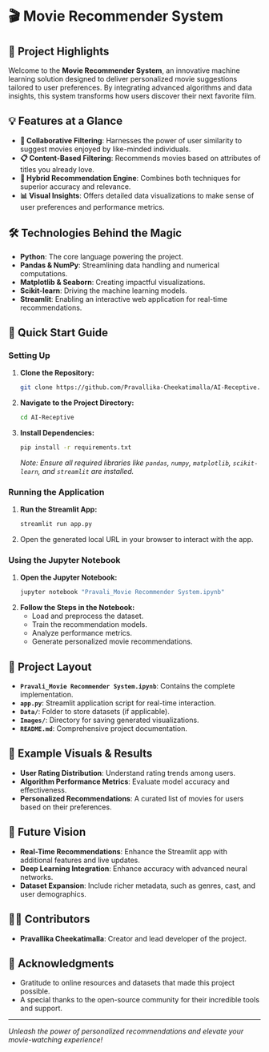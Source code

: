 # 🎬 Movie Recommender System

## 🌟 Project Highlights
Welcome to the **Movie Recommender System**, an innovative machine learning solution designed to deliver personalized movie suggestions tailored to user preferences. By integrating advanced algorithms and data insights, this system transforms how users discover their next favorite film. 

## 💡 Features at a Glance
- **🔗 Collaborative Filtering**: Harnesses the power of user similarity to suggest movies enjoyed by like-minded individuals.
- **📋 Content-Based Filtering**: Recommends movies based on attributes of titles you already love.
- **🔀 Hybrid Recommendation Engine**: Combines both techniques for superior accuracy and relevance.
- **📊 Visual Insights**: Offers detailed data visualizations to make sense of user preferences and performance metrics.

## 🛠️ Technologies Behind the Magic
- **Python**: The core language powering the project.
- **Pandas & NumPy**: Streamlining data handling and numerical computations.
- **Matplotlib & Seaborn**: Creating impactful visualizations.
- **Scikit-learn**: Driving the machine learning models.
- **Streamlit**: Enabling an interactive web application for real-time recommendations.

## 🚀 Quick Start Guide
### Setting Up
1. **Clone the Repository:**
   ```bash
   git clone https://github.com/Pravallika-Cheekatimalla/AI-Receptive.git
   ```
2. **Navigate to the Project Directory:**
   ```bash
   cd AI-Receptive
   ```
3. **Install Dependencies:**
   ```bash
   pip install -r requirements.txt
   ```
   _Note: Ensure all required libraries like `pandas`, `numpy`, `matplotlib`, `scikit-learn`, and `streamlit` are installed._

### Running the Application
1. **Run the Streamlit App:**
   ```bash
   streamlit run app.py
   ```
2. Open the generated local URL in your browser to interact with the app.

### Using the Jupyter Notebook
1. **Open the Jupyter Notebook:**
   ```bash
   jupyter notebook "Pravali_Movie Recommender System.ipynb"
   ```
2. **Follow the Steps in the Notebook:**
   - Load and preprocess the dataset.
   - Train the recommendation models.
   - Analyze performance metrics.
   - Generate personalized movie recommendations.

## 📁 Project Layout
- **`Pravali_Movie Recommender System.ipynb`**: Contains the complete implementation.
- **`app.py`**: Streamlit application script for real-time interaction.
- **`Data/`**: Folder to store datasets (if applicable).
- **`Images/`**: Directory for saving generated visualizations.
- **`README.md`**: Comprehensive project documentation.

## 🎨 Example Visuals & Results
- **User Rating Distribution**: Understand rating trends among users.
- **Algorithm Performance Metrics**: Evaluate model accuracy and effectiveness.
- **Personalized Recommendations**: A curated list of movies for users based on their preferences.

## 🔮 Future Vision
- **Real-Time Recommendations**: Enhance the Streamlit app with additional features and live updates.
- **Deep Learning Integration**: Enhance accuracy with advanced neural networks.
- **Dataset Expansion**: Include richer metadata, such as genres, cast, and user demographics.

## 👩‍💻 Contributors
- **Pravallika Cheekatimalla**: Creator and lead developer of the project.

## 🙌 Acknowledgments
- Gratitude to online resources and datasets that made this project possible.
- A special thanks to the open-source community for their incredible tools and support.

---
_Unleash the power of personalized recommendations and elevate your movie-watching experience!_

